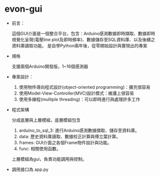 # evon-gui

* 前言：

  這個GUI介面是一個整合平台，包含：Arduino感測數據即時擷取、數據即時視覺化呈現(電壓line plot及即時頻率)、數據儲存至SQL資料庫、以及後續之資料庫讀取功能。
是自學Python兩年後，從零開始設計與實現出的專案


* 規格

  支援兩個Arduino開發版，1~16個感測器


* 專案設計：

  1. 使用物件導向程式設計(object-oriented programming)：擴充很容易
  2. 使用Model-View-Controller(MVC)設計模式：維護上很容易
  3. 使用多線程(mulitple threading)：可以即時進行與處理許多工作


* 程式架構

  分成底層與上層模組，底層模組包含
  1. arduino_to_sql_3: 進行Arduino感測數據擷取、儲存至資料庫。
  2. data: 歷史資料庫讀取、數據校正計算與傅立葉計算。
  3. frames: GUI介面之各個Frame物件設計與功能。
  4. func: 相關使用函數。

  上層模組為gui，負責功能調用與控制。


* 調用接口為 app.py


